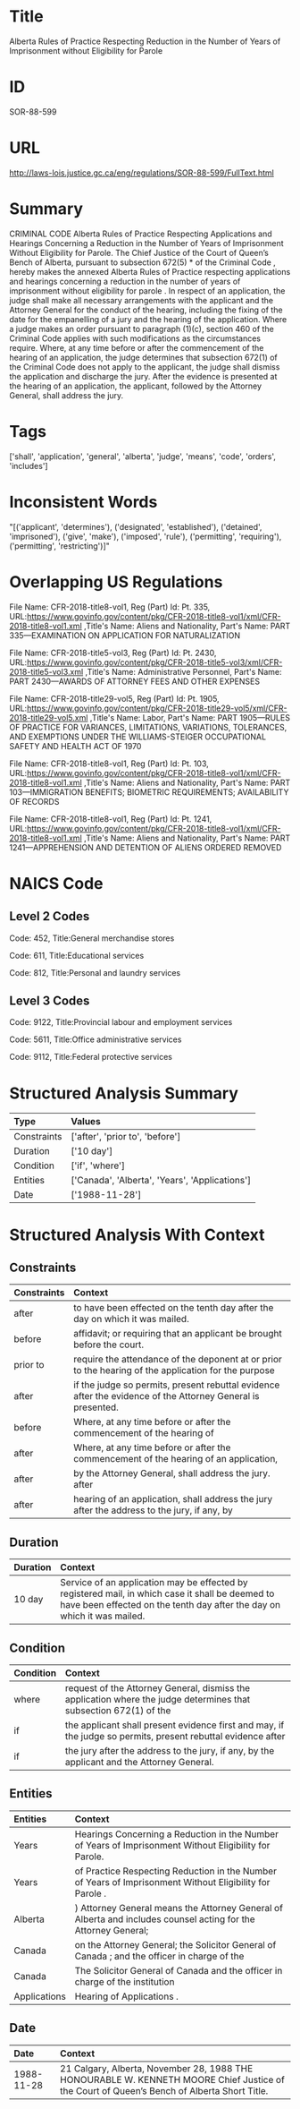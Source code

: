 # Title
Alberta Rules of Practice Respecting Reduction in the Number of Years of Imprisonment without Eligibility for Parole


# ID
SOR-88-599

# URL
http://laws-lois.justice.gc.ca/eng/regulations/SOR-88-599/FullText.html


# Summary
CRIMINAL CODE Alberta Rules of Practice Respecting Applications and Hearings Concerning a Reduction in the Number of Years of Imprisonment Without Eligibility for Parole.
The Chief Justice of the Court of Queen’s Bench of Alberta, pursuant to subsection 672(5) *  of the  Criminal Code , hereby makes the annexed  Alberta Rules of Practice respecting applications and hearings concerning a reduction in the number of years of imprisonment without eligibility for parole .
In respect of an application, the judge shall make all necessary arrangements with the applicant and the Attorney General for the conduct of the hearing, including the fixing of the date for the empanelling of a jury and the hearing of the application.
Where a judge makes an order pursuant to paragraph (1)(c), section 460 of the  Criminal Code  applies with such modifications as the circumstances require.
Where, at any time before or after the commencement of the hearing of an application, the judge determines that subsection 672(1) of the  Criminal Code  does not apply to the applicant, the judge shall dismiss the application and discharge the jury.
After the evidence is presented at the hearing of an application, the applicant, followed by the Attorney General, shall address the jury.


# Tags
['shall', 'application', 'general', 'alberta', 'judge', 'means', 'code', 'orders', 'includes']


# Inconsistent Words
"[('applicant', 'determines'), ('designated', 'established'), ('detained', 'imprisoned'), ('give', 'make'), ('imposed', 'rule'), ('permitting', 'requiring'), ('permitting', 'restricting')]"


# Overlapping US Regulations
File Name: CFR-2018-title8-vol1, Reg (Part) Id: Pt. 335, URL:https://www.govinfo.gov/content/pkg/CFR-2018-title8-vol1/xml/CFR-2018-title8-vol1.xml
,Title's Name: Aliens and Nationality, Part's Name: PART 335—EXAMINATION ON APPLICATION FOR NATURALIZATION

File Name: CFR-2018-title5-vol3, Reg (Part) Id: Pt. 2430, URL:https://www.govinfo.gov/content/pkg/CFR-2018-title5-vol3/xml/CFR-2018-title5-vol3.xml
,Title's Name: Administrative Personnel, Part's Name: PART 2430—AWARDS OF ATTORNEY FEES AND OTHER EXPENSES

File Name: CFR-2018-title29-vol5, Reg (Part) Id: Pt. 1905, URL:https://www.govinfo.gov/content/pkg/CFR-2018-title29-vol5/xml/CFR-2018-title29-vol5.xml
,Title's Name: Labor, Part's Name: PART 1905—RULES OF PRACTICE FOR VARIANCES, LIMITATIONS, VARIATIONS, TOLERANCES, AND EXEMPTIONS UNDER THE WILLIAMS-STEIGER OCCUPATIONAL SAFETY AND HEALTH ACT OF 1970

File Name: CFR-2018-title8-vol1, Reg (Part) Id: Pt. 103, URL:https://www.govinfo.gov/content/pkg/CFR-2018-title8-vol1/xml/CFR-2018-title8-vol1.xml
,Title's Name: Aliens and Nationality, Part's Name: PART 103—IMMIGRATION BENEFITS; BIOMETRIC REQUIREMENTS; AVAILABILITY OF RECORDS

File Name: CFR-2018-title8-vol1, Reg (Part) Id: Pt. 1241, URL:https://www.govinfo.gov/content/pkg/CFR-2018-title8-vol1/xml/CFR-2018-title8-vol1.xml
,Title's Name: Aliens and Nationality, Part's Name: PART 1241—APPREHENSION AND DETENTION OF ALIENS ORDERED REMOVED




# NAICS Code
## Level 2 Codes
Code: 452, Title:General merchandise stores

Code: 611, Title:Educational services

Code: 812, Title:Personal and laundry services




## Level 3 Codes
Code: 9122, Title:Provincial labour and employment services

Code: 5611, Title:Office administrative services

Code: 9112, Title:Federal protective services







# Structured Analysis Summary
| Type        | Values                                         |
|:------------|:-----------------------------------------------|
| Constraints | ['after', 'prior to', 'before']                |
| Duration    | ['10 day']                                     |
| Condition   | ['if', 'where']                                |
| Entities    | ['Canada', 'Alberta', 'Years', 'Applications'] |
| Date        | ['1988-11-28']                                 |


# Structured Analysis With Context
 


## Constraints
| Constraints   | Context                                                                                                      |
|:--------------|:-------------------------------------------------------------------------------------------------------------|
| after         | to have been effected on the tenth day after  the day on which it was mailed.                                |
| before        | affidavit; or requiring that an applicant be brought before  the court.                                      |
| prior to      | require the attendance of the deponent at or prior to the hearing of the application for the purpose         |
| after         | if the judge so permits, present rebuttal evidence after  the evidence of the Attorney General is presented. |
| before        | Where, at any time  before or after the commencement of the hearing of                                       |
| after         | Where, at any time before or  after the commencement of the hearing of an application,                       |
| after         | by the Attorney General, shall address the jury. after                                                       |
| after         | hearing of an application, shall address the jury after the address to the jury, if any, by                  |


## Duration
| Duration   | Context                                                                                                                                                                     |
|:-----------|:----------------------------------------------------------------------------------------------------------------------------------------------------------------------------|
| 10 day     | Service of an application may be effected by registered mail, in which case it shall be deemed to have been effected on the tenth day after the day on which it was mailed. |


## Condition
| Condition   | Context                                                                                                           |
|:------------|:------------------------------------------------------------------------------------------------------------------|
| where       | request of the Attorney General, dismiss the application where the judge determines that subsection 672(1) of the |
| if          | the applicant shall present evidence first and may, if the judge so permits, present rebuttal evidence after      |
| if          | the jury after the address to the jury, if  any, by the applicant and the Attorney General.                       |


## Entities
| Entities     | Context                                                                                                        |
|:-------------|:---------------------------------------------------------------------------------------------------------------|
| Years        | Hearings Concerning a Reduction in the Number of Years  of Imprisonment Without Eligibility for Parole.        |
| Years        | of Practice Respecting Reduction in the Number of Years  of Imprisonment Without Eligibility for Parole .      |
| Alberta      | ) Attorney General means the Attorney General of Alberta and includes counsel acting for the Attorney General; |
| Canada       | on the Attorney General; the Solicitor General of Canada ; and the officer in charge of the                    |
| Canada       | The Solicitor General of  Canada and the officer in charge of the institution                                  |
| Applications | Hearing of  Applications .                                                                                     |


## Date
| Date       | Context                                                                                                                                    |
|:-----------|:-------------------------------------------------------------------------------------------------------------------------------------------|
| 1988-11-28 | 21 Calgary, Alberta, November 28, 1988 THE HONOURABLE W. KENNETH MOORE Chief Justice of the Court of Queen’s Bench of Alberta Short Title. |


